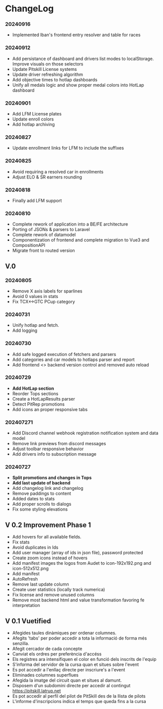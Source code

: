 # ChangeLog

### 20240916

- Implemented Iban's frontend entry resolver and table for races

### 20240912

- Add persistance of dashboard and drivers list modes to localStorage. Improve visuals on those selectors
- Update Pitskill License systems
- Update driver refreshing algorithm
- Add objective times to hotlap dashboards
- Unify all medals logic and show proper medal colors into HotLap dashboard

### 20240901

- Add LFM License plates
- Update enroll colors
- Add hotlap archiving

### 20240827

- Update enrollment links for LFM to include the suffixes

### 20240825

- Avoid requiring a resolved car in enrollments
- Adjust ELO & SR earners rounding

### 20240818

- Finally add LFM support

### 20240810

- Complete rework of application into a BE/FE architecture
- Porting of JSONs & parsers to Laravel
- Complete rework of datamodel
- Componentization of frontend and complete migration to Vue3 and CompositionAPI
- Migrate front to routed version

## V.0

### 20240805

- Remove X axis labels for sparlines
- Avoid 0 values in stats
- Fix TCX<->GTC PCup category

### 20240731

- Unify hotlap and fetch. 
- Add logging

### 20240730

- Add safe logged execution of fetchers and parsers
- Add categories and car models to hotlaps parser and report
- Add frontend <> backend version control and removed auto reload

### 20240729

- **Add HotLap section**
- Reorder Tops sections
- Create a HotLapResults parser
- Detect PitRep promotions
- Add icons an proper responsive tabs

### 202407271

- Add Discord channel webhook registration notification system and data model
- Remove link previews from discord messages
- Adjust toolbar responsive behavior
- Add drivers info to subscription message

### 20240727

- **Split promotions and changes in Tops**
- **Add last update of backend**
- Add changelog link and changelog
- Remove paddings to content
- Added dates to stats
- Add proper scrolls to dialogs
- Fix some styling elevations


## V 0.2 Improvement Phase 1

- Add hovers for all available fields.
- Fix stats
- Avoid duplicates in Ids
- Add user manager (array of ids in json file), password protected
- Create zoom icons instead of hovers
- Add manifest images the logos from Audet to icon-192x192.png and icon-512x512.png
- Add manifest
- AutoRefresh
- Remove last update column
- Create user statistics (locally track numerica)
- Fix license and remove unused columns
- Remove most backend html and value transformation favoring fe interpretation


## V 0.1 Vuetified

- Afegides taules dinàmiques per ordenar columnes.
- Afegits 'tabs' per poder accedir a tota la informació de forma més senzilla.
- Afegit cercador de cada concepte
- Canviat els ordres per preferència d'accéss
- Els registres ara intensifiquen el color en funció dels inscrits de l'equip
- S'informa del servidor de la cursa quan et situes sobre l'event
- Es pot accedir a l'enllaç directe per inscriure's a l'event
- Eliminades columnes superflues
- Afegida la imatge del circuit quan et situes al damunt.
- Disposem d'un subdomini directe per accedir al contingut https://pitskill.latrup.net
- Es pot accedir al perfil del pilot de PitSkill des de la llista de pilots
- L'informe d'inscripcions indica el temps que queda fins a la cursa

